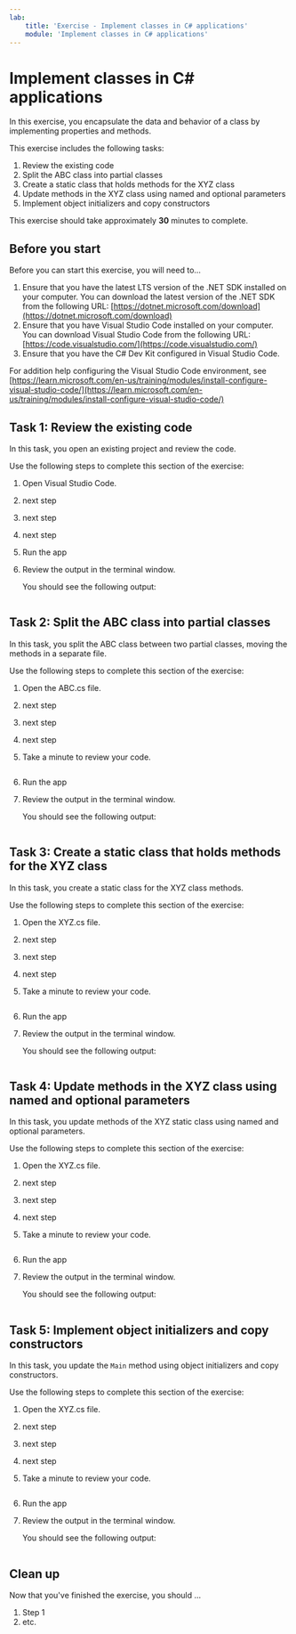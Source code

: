 ```yaml
---
lab:
    title: 'Exercise - Implement classes in C# applications'
    module: 'Implement classes in C# applications'
---
```



# Implement classes in C# applications

In this exercise, you encapsulate the data and behavior of a class by implementing properties and methods.

This exercise includes the following tasks:

1. Review the existing code
1. Split the ABC class into partial classes
1. Create a static class that holds methods for the XYZ class
1. Update methods in the XYZ class using named and optional parameters
1. Implement object initializers and copy constructors

This exercise should take approximately **30** minutes to complete.

## Before you start

Before you can start this exercise, you will need to...

1. Ensure that you have the latest LTS version of the .NET SDK installed on your computer. You can download the latest version of the .NET SDK from the following URL: [https://dotnet.microsoft.com/download](https://dotnet.microsoft.com/download)
1. Ensure that you have Visual Studio Code installed on your computer. You can download Visual Studio Code from the following URL: [https://code.visualstudio.com/](https://code.visualstudio.com/)
1. Ensure that you have the C# Dev Kit configured in Visual Studio Code.

For addition help configuring the Visual Studio Code environment, see [https://learn.microsoft.com/en-us/training/modules/install-configure-visual-studio-code/](https://learn.microsoft.com/en-us/training/modules/install-configure-visual-studio-code/)

## Task 1: Review the existing code

In this task, you open an existing project and review the code.

Use the following steps to complete this section of the exercise:

1. Open Visual Studio Code.

1. next step

1. next step

1. next step

1. Run the app

1. Review the output in the terminal window.

    You should see the following output:

    ```plaintext

    ```

## Task 2: Split the ABC class into partial classes

In this task, you split the ABC class between two partial classes, moving the methods in a separate file.

Use the following steps to complete this section of the exercise:

1. Open the ABC.cs file.

1. next step

1. next step

1. next step

1. Take a minute to review your code.

    ```csharp

    
    ```

1. Run the app

1. Review the output in the terminal window.

    You should see the following output:

    ```plaintext

    ```

## Task 3: Create a static class that holds methods for the XYZ class

In this task, you create a static class for the XYZ class methods.

Use the following steps to complete this section of the exercise:

1. Open the XYZ.cs file.

1. next step

1. next step

1. next step

1. Take a minute to review your code.

    ```csharp

    
    ```

1. Run the app

1. Review the output in the terminal window.

    You should see the following output:

    ```plaintext

    ```

## Task 4: Update methods in the XYZ class using named and optional parameters

In this task, you update methods of the XYZ static class using named and optional parameters.

Use the following steps to complete this section of the exercise:

1. Open the XYZ.cs file.

1. next step

1. next step

1. next step

1. Take a minute to review your code.

    ```csharp

    
    ```

1. Run the app

1. Review the output in the terminal window.

    You should see the following output:

    ```plaintext

    ```

## Task 5: Implement object initializers and copy constructors

In this task, you update the `Main` method using object initializers and copy constructors.

Use the following steps to complete this section of the exercise:

1. Open the XYZ.cs file.

1. next step

1. next step

1. next step

1. Take a minute to review your code.

    ```csharp

    
    ```

1. Run the app

1. Review the output in the terminal window.

    You should see the following output:

    ```plaintext

    ```

## Clean up

<!-- Good practice - especially as self-paced learners will be using their own subscriptions -->
<!-- Delete this section if it is not needed -->

Now that you've finished the exercise, you should ...

1. Step 1
2. etc.